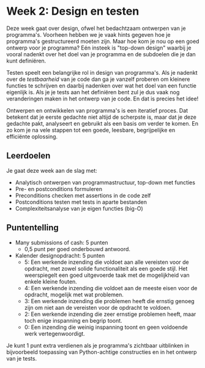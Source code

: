 # Week 2: Design en testen

Deze week gaat over design, ofwel het bedachtzaam ontwerpen van je programma's. Voorheen hebben we je vaak hints gegeven hoe je programma's gestructureerd moeten zijn. Maar hoe kom je nou op een goed ontwerp voor je programma? Eén insteek is "top-down design" waarbij je vooral nadenkt over het doel van je programma en de subdoelen die je dan kunt definiëren.

Testen speelt een belangrijke rol in design van programma's. Als je nadenkt over de *testbaarheid* van je code dan ga je vanzelf proberen om kleinere functies te schrijven en daarbij nadenken over wat het doel van een functie eigenlijk is. Als je je tests aan het definiëren bent zul je dus vaak nog veranderingen maken in het ontwerp van je code. En dat is precies het idee!

Ontwerpen en ontwikkelen van programma's is een iteratief proces. Dat betekent dat je eerste gedachte niet altijd de scherpste is, maar dat je deze gedachte pakt, analyseert en gebruikt als een basis om verder te komen. En zo kom je na vele stappen tot een goede, leesbare, begrijpelijke en efficiënte oplossing.

## Leerdoelen

Je gaat deze week aan de slag met:

- Analytisch ontwerpen van programmastructuur, top-down met functies
- Pre- en postconditions formuleren
- Preconditions checken met assertions in de code zelf
- Postconditions testen met tests in aparte bestanden
- Complexiteitsanalyse van je eigen functies (big-O)

## Puntentelling

- Many submissions of cash: 5 punten
    - 0,5 punt per goed onderbouwd antwoord.
- Kalender designopdracht: 5 punten
    - 5: Een werkende inzending die voldoet aan alle vereisten voor de opdracht, met zowel solide functionaliteit als een goede stijl. Het weerspiegelt een goed uitgevoerde taak met de mogelijkheid van enkele kleine fouten.
    - 4: Een werkende inzending die voldoet aan de meeste eisen voor de opdracht, mogelijk met wat problemen.
    - 3: Een werkende inzending die problemen heeft die ernstig genoeg zijn om niet aan de vereisten voor de opdracht te voldoen.
    - 2: Een werkende inzending die zeer ernstige problemen heeft, maar toch enige inspanning en begrip toont.
    - 0: Een inzending die weinig inspanning toont en geen voldoende werk vertegenwoordigt.

Je kunt 1 punt extra verdienen als je programma's zichtbaar uitblinken in bijvoorbeeld toepassing van Python-achtige constructies en in het ontwerp van je tests.
